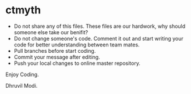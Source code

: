 # ctmyth
- Do not share any of this files. These files are our hardwork, why should someone else take our benifit?
- Do not change someone's code. Comment it out and start writing your code for better understanding between team mates.
- Pull branches before start coding.
- Commit your message after editing.
- Push your local changes to online master repository.

Enjoy Coding.

Dhruvil Modi.
